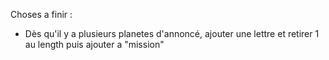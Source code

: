 Choses a finir :

- Dès qu'il y a plusieurs planetes d'annoncé, ajouter une lettre et retirer 1 au length puis ajouter a "mission"